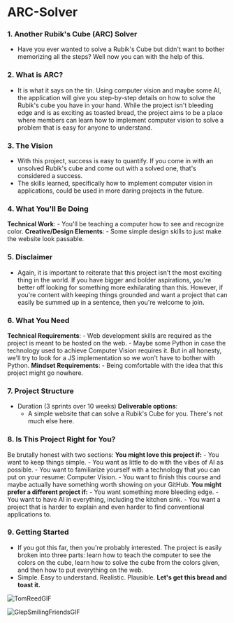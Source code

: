 # ARC-Solver
### 1. Another Rubik's Cube (ARC) Solver

- Have you ever wanted to solve a Rubik's Cube but didn't want to bother memorizing all the steps? Well now you can with the help of this. 
### 2. **What is ARC?**
- It is what it says on the tin. Using computer vision and maybe some AI, the application will give you step-by-step details on how to solve the Rubik's cube you have in your hand. While the project isn't bleeding edge and is as exciting as toasted bread, the project aims to be a place where members can learn how to implement computer vision to solve a problem that is easy for anyone to understand.
### 3. **The Vision**
- With this project, success is easy to quantify. If you come in with an unsolved Rubik's cube and come out with a solved one, that's considered a success.
- The skills learned, specifically how to implement computer vision in applications, could be used in more daring projects in the future.
### 4. **What You'll Be Doing**
**Technical Work**: 
	- You'll be teaching a computer how to see and recognize color.
**Creative/Design Elements**: 
	- Some simple design skills to just make the website look passable. 
### 5. **Disclaimer**
- Again, it is important to reiterate that this project isn't the most exciting thing in the world. If you have bigger and bolder aspirations, you're better off looking for something more exhilarating than this. However, if you're content with keeping things grounded and want a project that can easily be summed up in a sentence, then you're welcome to join.
### 6. **What You Need**
**Technical Requirements**: 
	- Web development skills are required as the project is meant to be hosted on the web.
	- Maybe some Python in case the technology used to achieve Computer Vision requires it. But in all honesty, we'll try to look for a JS implementation so we won't have to bother with Python.
**Mindset Requirements**: 
	- Being comfortable with the idea that this project might go nowhere.
### 7. **Project Structure**
- Duration (3 sprints over 10 weeks)
**Deliverable options**: 
	- A simple website that can solve a Rubik's Cube for you. There's not much else here.
### 8. **Is This Project Right for You?**
Be brutally honest with two sections:
**You might love this project if:**
	- You want to keep things simple.
	- You want as little to do with the vibes of AI as possible.
	- You want to familiarize yourself with a technology that you can put on your resume: Computer Vision.
	- You want to finish this course and maybe actually have something worth showing on your GitHub.
**You might prefer a different project if:**
	- You want something more bleeding edge.
	- You want to have AI in everything, including the kitchen sink.
	- You want a project that is harder to explain and even harder to find conventional applications to.
### 9. **Getting Started**
- If you got this far, then you're probably interested. The project is easily broken into three parts: learn how to teach the computer to see the colors on the cube, learn how to solve the cube from the colors given, and then how to put everything on the web.
- Simple. Easy to understand. Realistic. Plausible.
**Let's get this bread and toast it.**

![TomReedGIF](https://github.com/user-attachments/assets/4492dfba-214d-4d2d-9906-0e5b899eba75)

![GlepSmilingFriendsGIF](https://github.com/user-attachments/assets/5867f161-ef07-43b3-8d8f-895dfd704813)
